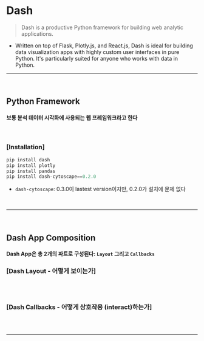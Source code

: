 # Dash
> Dash is a productive Python framework for building web analytic applications.
* Written on top of Flask, Plotly.js, and React.js, Dash is ideal for building data visualization apps with highly custom user interfaces in pure Python. It's particularly suited for anyone who works with data in Python.

<hr>
<br>

## Python Framework  

#### 보통 분석 데이터 시각화에 사용되는 웹 프레임워크라고 한다

<br>

### [Installation]
```python
pip install dash
pip install plotly
pip install pandas
pip install dash-cytoscape==0.2.0
```
* ```dash-cytoscape```: 0.3.0이 lastest version이지만, 0.2.0가 설치에 문제 없다

<br>
<hr>
<br>

## Dash App Composition

#### Dash App은 총 2개의 파트로 구성된다: ```Layout``` 그리고 ```Callbacks```

### [Dash Layout - 어떻게 보이는가]
```pythoh

```

<br>


### [Dash Callbacks - 어떻게 상호작용 (interact)하는가]
```pythoh

```


<br>
<hr>
<br>

